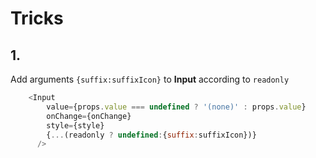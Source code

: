 # Tricks

## 1. 

Add arguments `{suffix:suffixIcon}` to **Input** according to `readonly`
```js
    <Input
        value={props.value === undefined ? '(none)' : props.value}
        onChange={onChange}
        style={style}
        {...(readonly ? undefined:{suffix:suffixIcon})}
      />
```